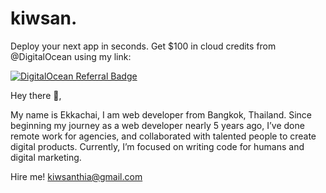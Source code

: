 # kiwsan.

Deploy your next app in seconds. Get $100 in cloud credits from @DigitalOcean using my link:

[![DigitalOcean Referral Badge](https://web-platforms.sfo2.digitaloceanspaces.com/WWW/Badge%202.svg)](https://www.digitalocean.com/?refcode=0e2c3672d1dc&utm_campaign=Referral_Invite&utm_medium=Referral_Program&utm_source=badge)

Hey there 👋,

My name is Ekkachai,
I am web developer from Bangkok, Thailand.
Since beginning my journey as a web developer nearly 5 years ago, I’ve done remote work for agencies, and collaborated with talented people to create digital products. Currently, I’m focused on writing code for humans and digital marketing.

Hire me!
kiwsanthia@gmail.com

